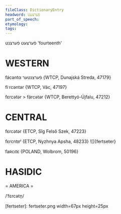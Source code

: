 ```yaml
---
fileClass: DictionaryEntry
headword: פֿערצעט
part_of_speech: 
etymology: 
tags: 
---
```

פֿערצעט
פֿערצנט
'fourteenth'

WESTERN
========

fácəntα פֿערצנטער {WTCP, Dunajská Streda, 47179}

fiˑrcəntər {WTCP, Vác, 47197}

fɛrcətər > fárcətər {WTCP, Berettyó-Újfalu, 47212}

CENTRAL
========

fɛrcətər {ETCP, Sîg Felső Szek, 47223}

fɛrcntᵻrʲ {ETCP, Nyzhnya Apsha, 48233}
![]{fertseter}

faʀcɩtɛ {POLAND, Wolbrom, 50196}

HASIDIC
=======
= AMERICA = 

/ˈfɛrcətn̩/

[fertseter]: fertseter.png width=67px height=25px